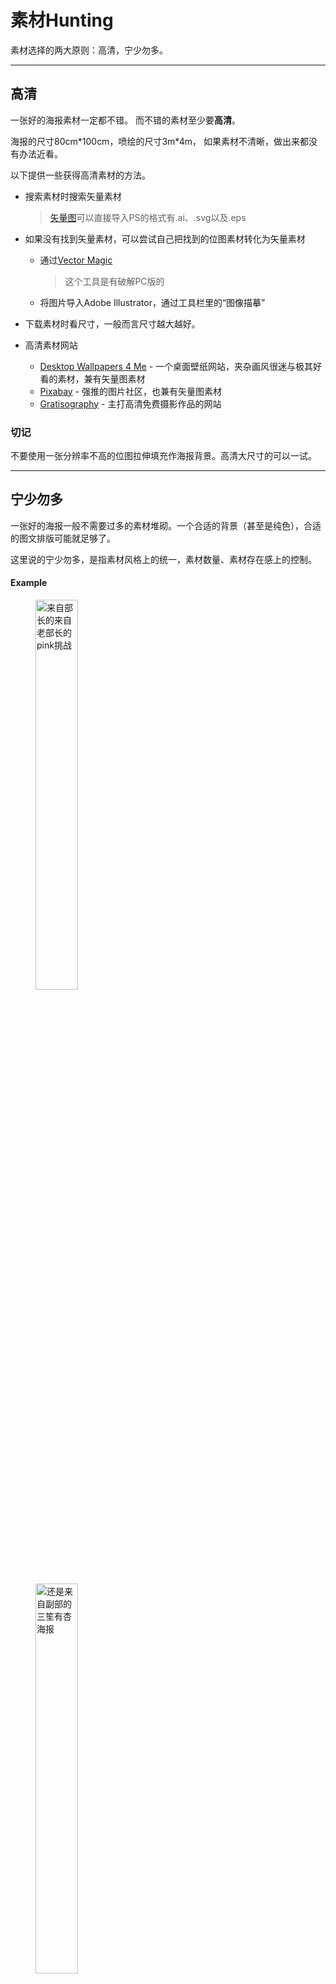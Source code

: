 # 素材Hunting  

素材选择的两大原则：高清，宁少勿多。  

---



## 高清  

一张好的海报素材一定都不错。 而不错的素材至少要**高清**。  

海报的尺寸80cm*100cm，喷绘的尺寸3m\*4m， 如果素材不清晰，做出来都没有办法近看。  

以下提供一些获得高清素材的方法。  

- 搜索素材时搜索矢量素材

  > [矢量图](https://baike.baidu.com/item/%E7%9F%A2%E9%87%8F%E5%9B%BE/2490766?fr=aladdin)可以直接导入PS的格式有.ai、.svg以及.eps

- 如果没有找到矢量素材，可以尝试自己把找到的位图素材转化为矢量素材  

  - 通过[Vector Magic](www.vectormagic.com)  

    > 这个工具是有破解PC版的  

  - 将图片导入Adobe Illustrator，通过工具栏里的“图像描摹”  

- 下载素材时看尺寸，一般而言尺寸越大越好。  

- 高清素材网站

  - [Desktop Wallpapers 4 Me](http://www.desktopwallpapers4.me/) - 一个桌面壁纸网站，夹杂画风很迷与极其好看的素材，兼有矢量图素材  
  - [Pixabay](https://pixabay.com/) - 强推的图片社区，也兼有矢量图素材  
  - [Gratisography](https://gratisography.com/#fromapp)  - 主打高清免费摄影作品的网站  

### 切记

不要使用一张分辨率不高的位图拉伸填充作海报背景。高清大尺寸的可以一试。  

---



## 宁少勿多  

一张好的海报一般不需要过多的素材堆砌。一个合适的背景（甚至是纯色），合适的图文排版可能就足够了。  

这里说的宁少勿多，是指素材风格上的统一，素材数量、素材存在感上的控制。  

#### Example  

<figure class="half">

​	<img src="https://s8.postimg.cc/9utcevdc5/04-ctrl.jpg" title="来自部长的来自老部长的pink挑战" width="40%">

​	<img src="https://s8.postimg.cc/m4ljwthdx/02-title_SS.jpg" title="还是来自副部的三笙有杏海报" width="40%">

</figure>

> 去掉背景图后：  
>
> 左图素材 - 花圈，分割线*2  
>
> 右图素材 - 话筒，乐谱  



**如果素材数量多，那么至少要保证素材的风格比较统一。**  